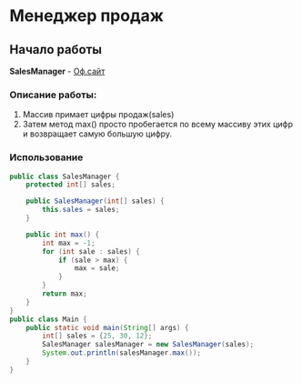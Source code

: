# Менеджер продаж

## Начало работы
**SalesManager** - [Оф.сайт](https://salesmanager.com)

### Описание работы:

1. Массив примает цифры продаж(sales)
2. Затем метод max() просто пробегается по всему массиву этих цифр и возвращает самую большую цифру.

### Использование

```java
public class SalesManager {
    protected int[] sales;

    public SalesManager(int[] sales) {
        this.sales = sales;
    }

    public int max() {
        int max = -1;
        for (int sale : sales) {
            if (sale > max) {
                max = sale;
            }
        }
        return max;
    }
}
public class Main {
    public static void main(String[] args) {
        int[] sales = {25, 30, 12};
        SalesManager salesManager = new SalesManager(sales);
        System.out.println(salesManager.max());
    }
}
```